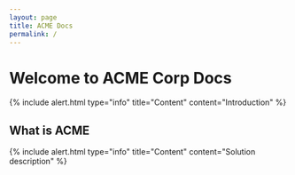 ```yaml
---
layout: page
title: ACME Docs
permalink: /
---
```


# Welcome to ACME Corp Docs

{% include alert.html type="info" title="Content" content="Introduction" %}

## What is ACME

{% include alert.html type="info" title="Content" content="Solution description" %}
